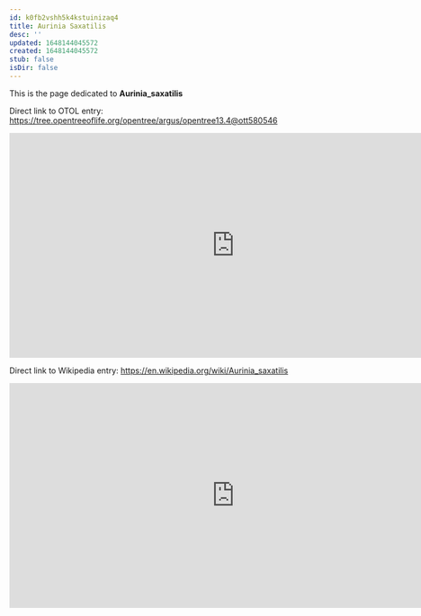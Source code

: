 ```yaml
---
id: k0fb2vshh5k4kstuinizaq4
title: Aurinia Saxatilis
desc: ''
updated: 1648144045572
created: 1648144045572
stub: false
isDir: false
---
```

This is the page dedicated to **Aurinia_saxatilis**


Direct link to OTOL entry: https://tree.opentreeoflife.org/opentree/argus/opentree13.4@ott580546



<html>
    <body>
    <iframe src="https://tree.opentreeoflife.org/opentree/argus/opentree13.4@ott580546"
    width="800" height="400" frameborder="0" allowfullscreen> </iframe>
    </body>
</html>
    


Direct link to Wikipedia entry: https://en.wikipedia.org/wiki/Aurinia_saxatilis



<html>
    <body>
    <iframe src="https://en.wikipedia.org/wiki/Aurinia_saxatilis"
    width="800" height="400" frameborder="0" allowfullscreen> </iframe>
    </body>
</html>
    
